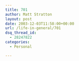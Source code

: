 ```yaml
---
title: 701
author: Matt Stratton
layout: post
date: 2003-12-03T11:58:00+00:00
url: /life-in-general/701
dsq_thread_id:
  - 28247822
categories:
  - Personal

---
```

